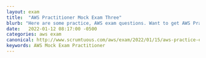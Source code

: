 ```yaml
---
layout: exam
title:  "AWS Practitioner Mock Exam Three"
blurb: "Here are some practice, AWS exam questions. Want to get AWS Practitioner certified? Start here.."
date:   2022-01-12 08:17:00 -0500
categories: aws exam
canonical: http://www.scrumtuous.com/aws/exam/2022/01/15/aws-practice-exam-three.html
keywords: AWS Mock Exam Practitioner
---
```


<div id="root" data-name="Exam Three" data-param='{ "quid" : { "$in" : [127, 72, 50, 25, 17, 219, 192, 76, 103, 197, 132, 28, 243, 240, 167, 233, 163, 85, 123, 65, 58, 43, 7, 157, 156, 69, 100, 224, 214, 91, 3, 53, 137, 227, 54, 236, 43, 5, 154, 37, 3, 146, 111, 157, 28, 40, 216, 246, 10, 38, 40, 234, 74, 123, 221, 246, 169] } }'></div>



